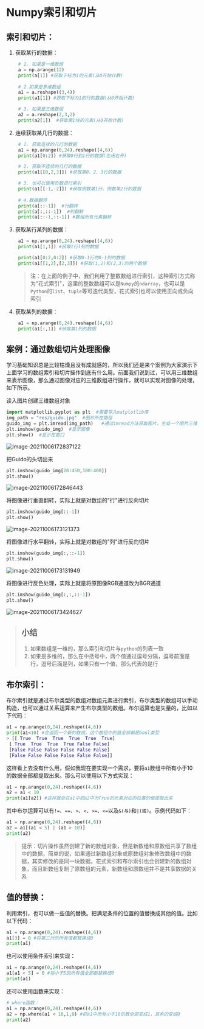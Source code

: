 # Numpy索引和切片

## 索引和切片：

1. 获取某行的数据：

   ```python
    # 1. 如果是一维数组
    a = np.arange(12)
    print(a[1]) #获取下标为1的元素(从0开始计数)
       
    # 2.如果是多维数组
    a1 = a.reshape((3,4))
    print(a1[1]) #获取下标为1的行的数据(从0开始计数)
   
    # 3. 如果是三维数组
    a2 = a.reshape(2,3,2)
    print(a2[1])  #获取第1块的元素(从0开始计数)
   ```

2. 连续获取某几行的数据：

   ```python
    # 1. 获取连续的几行的数据
    a1 = np.arange(0,24).reshape((4,6))
    print(a1[0:2]) #获取0行到1行的数据(左闭右开)
   
    # 2. 获取不连续的几行的数据
    print(a1[[0,2,3]]) #获取第0、2、3行的数据
   
    # 3. 也可以使用负数进行索引
    print(a1[[-1,-2]]) #获取倒数第1行、倒数第2行的数据
       
    # 4.数据翻转
    print(a[::-1])  #行翻转
    print(a[:,::-1])  #列翻转
    print(a[::-1,::-1]) #数组所有元素翻转
   ```

3. 获取某行某列的数据：

   ```python
    a1 = np.arange(0,24).reshape((4,6))
    print(a1[1,1]) #获取1行1列的数据
   
    print(a1[0:2,0:2]) #获取0-1行的0-1列的数据
    print(a1[[1,2],[2,3]]) #获取(1,2)和(2,3)的两个数据
   ```

   > 注：在上面的例子中，我们利用了整数数组进行索引，这种索引方式称为"花式索引"，这里的整数数组可以是`Numpy`的`ndarray`，也可以是`Python`的`list`、`tuple`等可迭代类型，花式索引也可以使用正向或负向索引

4. 获取某列的数据：

   ```python
    a1 = np.arange(0,24).reshape((4,6))
    print(a1[:,1]) #获取第1列的数据
   ```

## 案例：通过数组切片处理图像

学习基础知识总是比较枯燥且没有成就感的，所以我们还是来个案例为大家演示下上面学习的数组索引和切片操作到底有什么用。前面我们说到过，可以用三维数组来表示图像，那么通过图像对应的三维数组进行操作，就可以实现对图像的处理，如下所示。

读入图片创建三维数组对象

```python
import matplotlib.pyplot as plt  #需要导入matplotlib库
img_path = "res/guido.jpg"  #图片所在路径
guido_img = plt.imread(img_path)   #通过imread方法获取图片，生成一个图片三维数组
plt.imshow(guido_img)  #显示图像
plt.show()  #显示在窗口
```

![image-20211006172837122](https://i.loli.net/2021/10/06/iefGyXE8Dlzn9gt.png)

把Guido的头切出来

```python
plt.imshow(guido_img[20:450,100:400])
plt.show()
```

![image-20211006172846443](https://i.loli.net/2021/10/06/8IuTnLXFoAsptPc.png)

将图像进行垂直翻转，实际上就是对数组的"行"进行反向切片

```python
plt.imshow(guido_img[::-1])
plt.show()
```

![image-20211006173121373](https://i.loli.net/2021/10/06/8ed9mGX4lJZ5WDC.png)

将图像进行水平翻转，实际上就是对数组的"列"进行反向切片

```python
plt.imshow(guido_img[:,::-1])
plt.show()
```

![image-20211006173131949](https://i.loli.net/2021/10/06/TIPHwthqbSr2vfE.png)

将图像进行反色处理，实际上就是将原图像RGB通道改为BGR通道

```python
plt.imshow(guido_img[:,:,::-1])
plt.show()
```

![image-20211006173424627](https://i.loli.net/2021/10/06/MugBb82amj1OTst.png)

> ## 小结
>
> 1. 如果数组是一维的，那么索引和切片与`python`的列表一致
> 2. 如果是多维的，那么在中括号中，两个值通过逗号分隔，逗号前面是行，逗号后面是列，如果只有一个值，那么代表的是行
>

## 布尔索引：

布尔索引就是通过布尔类型的数组对数组元素进行索引，布尔类型的数组可以手动构造，也可以通过关系运算来产生布尔类型的数组。布尔运算也是矢量的，比如以下代码：

```python
a1 = np.arange(0,24).reshape((4,6))
print(a1<10) #会返回一个新的数组，这个数组中的值全部都是bool类型
> [[ True  True  True  True  True  True]
 [ True  True  True  True False False]
 [False False False False False False]
 [False False False False False False]]
```

这样看上去没有什么用，假如我现在要实现一个需求，要将`a1`数组中所有小于10的数据全部都提取出来。那么可以使用以下方式实现：

```python
a1 = np.arange(0,24).reshape((4,6))
a2 = a1 < 10
print(a1[a2]) #这样就会在a1中把a2中为True的元素对应的位置的值提取出来
```

其中布尔运算可以有`!=`、`==`、`>`、`<`、`>=`、`<=`以及`&(与)`和`|(或)`。示例代码如下：

```python
a1 = np.arange(0,24).reshape((4,6))
a2 = a1[(a1 < 5) | (a1 > 10)]
print(a2)
```

> 提示：切片操作虽然创建了新的数组对象，但是新数组和原数组共享了数组中的数据，简单的说，如果通过新数组对象或原数组对象修改数组中的数据，其实修改的是同一块数据。花式索引和布尔索引也会创建新的数组对象，而且新数组复制了原数组的元素，新数组和原数组并不是共享数据的关系



## 值的替换：

利用索引，也可以做一些值的替换。把满足条件的位置的值替换成其他的值。比如以下代码：

```python
a1 = np.arange(0,24).reshape((4,6))
a1[3] = 0 #将第三行的所有值都替换成0
print(a1)
```

也可以使用条件索引来实现：

```python
a1 = np.arange(0,24).reshape((4,6))
a1[a1 < 5] = 0 #将小于5的所有值全部都替换成0
print(a1)
```

还可以使用函数来实现：

```python
# where函数：
a1 = np.arange(0,24).reshape((4,6))
a2 = np.where(a1 < 10,1,0) #把a1中所有小于10的数全部变成1，其余的变成0
print(a2)
```




